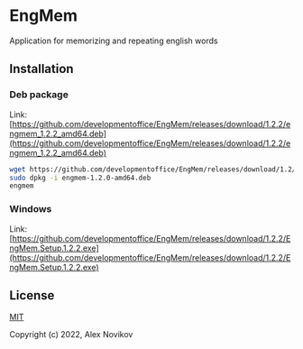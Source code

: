 # EngMem
Application for memorizing and repeating english words

## Installation
### Deb package
Link: [https://github.com/developmentoffice/EngMem/releases/download/1.2.2/engmem_1.2.2_amd64.deb](https://github.com/developmentoffice/EngMem/releases/download/1.2.2/engmem_1.2.2_amd64.deb)

```bash
wget https://github.com/developmentoffice/EngMem/releases/download/1.2/engmem-1.2.0-amd64.deb
sudo dpkg -i engmem-1.2.0-amd64.deb
engmem
```

### Windows
Link: [https://github.com/developmentoffice/EngMem/releases/download/1.2.2/EngMem.Setup.1.2.2.exe](https://github.com/developmentoffice/EngMem/releases/download/1.2.2/EngMem.Setup.1.2.2.exe)

## License
[MIT](https://opensource.org/licenses/MIT)

Copyright (c) 2022, Alex Novikov
